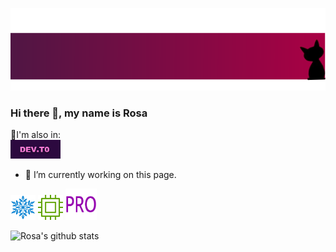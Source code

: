 ![](https://github.com/rsh456/rsh456/blob/master/bitmap2.png)

### Hi there 👋, my name is Rosa


🌴I'm also in:\
<a href="https://dev.to/rsh456"> 
  <img src="https://github.com/rsh456/rsh456/blob/master/icon_dev.jpg" width="80" height="30"> 
</a> 

- 🔭 I’m currently working on this page. 


<a href='https://archiveprogram.github.com/'><img src='https://raw.githubusercontent.com/acervenky/animated-github-badges/master/assets/acbadge.gif' width='40' height='40'></a> <a href='https://docs.github.com/en/developers'><img src='https://raw.githubusercontent.com/acervenky/animated-github-badges/master/assets/devbadge.gif' width='40' height='40'></a> <a href='https://github.com/pricing'><img src='https://raw.githubusercontent.com/acervenky/animated-github-badges/master/assets/pro.gif' width='50' height='50'></a>

![Rosa's github stats](https://github-readme-stats.vercel.app/api?username=rsh456&show_icons=true&theme=synthwave)

<!--
**rsh456/rsh456** is a ✨ _special_ ✨ repository because its `README.md` (this file) appears on your GitHub profile.




Here are some ideas to get you started:
- 🌱 I’m currently learning ...
- 👯 I’m looking to collaborate on ...
- 🤔 I’m looking for help with ...
- 💬 Ask me about ...
- 📫 How to reach me: ...
- 😄 Pronouns: ...
- ⚡ Fun fact: ...
-->
